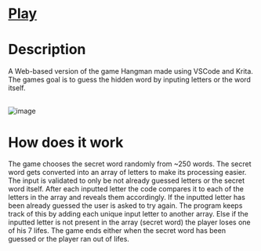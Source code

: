 # [Play](https://Davo0416.github.io/Hangman/)

# **Description**
A Web-based version of the game Hangman made using VSCode and Krita. The games goal is to guess the hidden word by inputing letters or the word itself.
## 
![image](https://github.com/user-attachments/assets/827c9e8b-2a8c-4949-bc66-f9388866e5df)

# **How does it work**
The game chooses the secret word randomly from ~250 words. The secret word gets converted into an array of letters to make its processing easier. The input is validated to only be not already guessed letters or 
the secret word itself. After each inputted letter the code compares it to each of the letters in the array and reveals them accordingly. If the inputted letter has been already guessed the user is asked to try again. The program keeps track of this by adding each unique input letter to another array. Else if the inputted letter is not present in the array (secret word) the player loses one of his 7 lifes. The game ends either when the secret word has been guessed or the player ran out of lifes.
